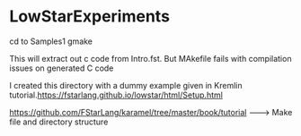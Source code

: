 # LowStarExperiments
cd to Samples1
gmake

This will extract out c code from Intro.fst. But MAkefile fails with compilation issues on generated C code

I created this directory with a dummy example given in Kremlin tutorial.https://fstarlang.github.io/lowstar/html/Setup.html

https://github.com/FStarLang/karamel/tree/master/book/tutorial ---> Make file and directory structure
